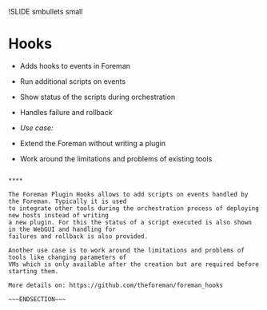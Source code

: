 !SLIDE smbullets small
# Hooks

* Adds hooks to events in Foreman
 * Run additional scripts on events
 * Show status of the scripts during orchestration
 * Handles failure and rollback

* _Use case:_ 
 * Extend the Foreman without writing a plugin
 * Work around the limitations and problems of existing tools

~~~SECTION:handouts~~~

****

The Foreman Plugin Hooks allows to add scripts on events handled by the Foreman. Typically it is used
to integrate other tools during the orchestration process of deploying new hosts instead of writing
a new plugin. For this the status of a script executed is also shown in the WebGUI and handling for
failures and rollback is also provided.

Another use case is to work around the limitations and problems of tools like changing parameters of
VMs which is only available after the creation but are required before starting them.

More details on: https://github.com/theforeman/foreman_hooks

~~~ENDSECTION~~~
